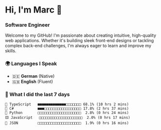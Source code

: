 # Hi, I'm Marc 👋 
### Software Engineer

Welcome to my GitHub! I'm passionate about creating intuitive, high-quality web applications. Whether it's building sleek front-end designs or tackling complex back-end challenges, I'm always eager to learn and improve my skills.  

### 🌍 Languages I Speak  
- 🇩🇪 **German** (Native)  
- 🇬🇧 **English** (Fluent)

### 🤯 What I did the last 7 days

```
🔷 TypeScript   ■■■■■■■■■■■■■□□□□□□□ 68.1% (10 hrs 2 mins)
🔷 C#           ■■■□□□□□□□□□□□□□□□□□ 17.8% (2 hrs 37 mins)
🐍 Python       □□□□□□□□□□□□□□□□□□□□  2.8% (0 hrs 24 mins)
🟨 JavaScript   □□□□□□□□□□□□□□□□□□□□  2.0% (0 hrs 17 mins)
📄 JSON         □□□□□□□□□□□□□□□□□□□□  1.9% (0 hrs 16 mins)
```